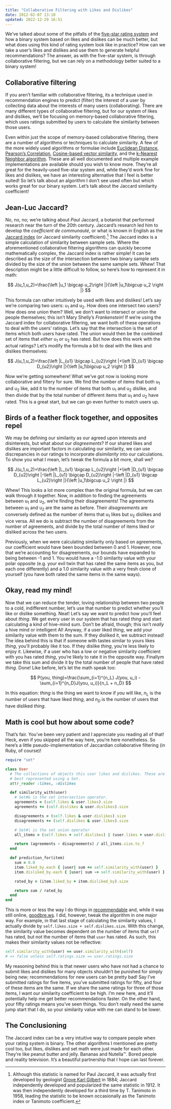 ```yaml
---
title: "Collaborative Filtering with Likes and Dislikes"
date: 2012-02-07 13:10
updated: 2022-12-29 16:51
---
```


We’ve talked about some of the pitfalls of the [five-star rating system](https://davidcel.is/articles/why-i-hate-five-star-ratings/) and how a binary system based on likes and dislikes can be much better, but what does using this kind of rating system look like in practice? How can we take a user’s likes and dislikes and use them to generate helpful recommendations? The answer, as with the five-star system, is through collaborative filtering, but we can rely on a methodology better suited to a binary system!

<!--more-->

## Collaborative filtering

If you aren’t familiar with collaborative filtering, its a technique used in recommendation engines to predict (filter) the interest of a user by collecting data about the interests of many users (collaborating). There are many different types of collaborative filtering, but for our system of likes and dislikes, we’ll be focusing on memory-based collaborative filtering, which uses ratings submitted by users to calculate the similarity between those users.

Even within just the scope of memory-based collaborative filtering, there are a number of algorithms or techniques to calculate similarity. A few of the more widely used algorithms or formulae include [Euclidean Distance][euclidean], [Pearson’s Correlation][pearson], [Cosine-based vector similarity][cosine], and the [k-Nearest Neighbor algorithm][knn]. These are all well documented and multiple example implementations are available should you wish to know more. They’re all great for the heavily-used five-star system and, while they’d work fine for likes and dislikes, we have an interesting alternative that I feel is better suited! So let’s talk about an algorithm I don’t see used often but which works great for our binary system. Let’s talk about the Jaccard similarity coefficient!

## Jean-Luc Jaccard?

No, no, no; we’re talking about _Paul_ Jaccard, a botanist that performed research near the turn of the 20th century. Jaccard’s research led him to develop the _coefficient de communauté_, or what is known in English as the [Jaccard index](https://en.wikipedia.org/wiki/Jaccard_index) (or Jaccard similarity coefficient).[^1] The Jaccard index is a simple calculation of similarity between sample sets. Where the aforementioned collaborative filtering algorithms can quickly become mathematically complex, the Jaccard index is rather simple! It can be described as the size of the intersection between two binary sample sets divided by the size of the union between the same sample sets. Whew! That description might be a little difficult to follow, so here’s how to represent it in math:

$$
J(u_1,u_2)=\frac{\left |u_1 \bigcap u_2\right |}{\left |u_1\bigcup u_2 \right |}
$$

This formula can rather intuitively be used with likes and dislikes! Let’s say we’re comparing two users: u<sub>1</sub> and u<sub>2</sub>. How does one intersect two users? How does one union them? Well, we don’t want to intersect or union the people themselves; this isn’t Mary Shelly’s _Frankenstein_! If we’re using the Jaccard index for collaborative filtering, we want both of these operations to deal with the users’ ratings. Let’s say that the intersection is the set of items which both users have rated. The union would then be the combined set of items that _either_ u<sub>1</sub> _or_ u<sub>2</sub> has rated. But how does this work with the actual ratings? Let’s modify the formula a bit to deal with the likes and dislikes themselves:

$$
J(u_1,u_2)=\frac{\left |L_{u1} \bigcap L_{u2}\right |+\left |D_{u1} \bigcap D_{u2}\right |}{\left |u_1\bigcup u_2 \right |}
$$

Now we’re getting somewhere! What we’ve got now is looking more collaborative and filtery for sure. We find the number of items that both u<sub>1</sub> and u<sub>2</sub> like, add it to the number of items that both u<sub>1</sub> and u<sub>2</sub> dislike, and then divide that by the total number of different items that u<sub>1</sub> and u<sub>2</sub> have rated. This is a great start, but we can go even further to match users up.

## Birds of a feather flock together, and opposites repel

We may be defining our similarity as our agreed upon interests and disinterests, but what about our _disgreements_? If our shared likes and dislikes are important factors in calculating our similarity, we can use discrepancies in our ratings to incorporate _disimilarity_ into our calculations. To show you what I mean, let’s tweak the formula a bit more, shall we?

$$
J(u_1,u_2)=\frac{\left |L_{u1} \bigcap L_{u2}\right |+\left |D_{u1} \bigcap D_{u2}\right |-\left |L_{u1} \bigcap D_{u2}\right |-\left |D_{u1} \bigcap L_{u2}\right |}{\left |u_1\bigcup u_2 \right |}
$$

Whew! This looks a lot more complex than the original formula, but we can walk through it together. Now, in addition to finding the agreements between u<sub>1</sub> and u<sub>2</sub>, we’re finding their disagreements! The agreements between u<sub>1</sub> and u<sub>2</sub> are the same as before. Their _disagreements_ are conversely defined as the number of items that u<sub>1</sub> likes but u<sub>2</sub> dislikes and vice versa. All we do is subtract the number of disagreements from the number of agreements, and divide by the total number of items liked or disliked across the two users.

Previously, when we were calculating similarity only based on agreements, our coefficient would have been bounded between 0 and 1. However, now that we’re accounting for disagreements, our bounds have expanded to being between -1 and 1. You would have a -1.0 similarity value with your polar opposite (e.g. your evil twin that has rated the same items as you, but each one differently) and a 1.0 similarity value with a very fresh clone of yourself (you have both rated the same items in the same ways).

## Okay, read my mind!

Now that we can reduce the tender, loving relationship between two people to a cold, indifferent number, let’s use that number to predict whether you’ll like or dislike something. Neat! Let’s say we want to predict how you’ll feel about _thing_. We get every user in our system that has rated _thing_ and start calculating a kind of hive-mind sum. Don’t be afraid, though; this isn’t _really_ a hive mind or intelligent AI! Anyway, if a user liked _thing_, we add your similarity value with them to the sum. If they disliked it, we subtract instead! The idea behind this is that if someone with tastes similar to yours likes _thing_, you’ll probably like it too. If they dislike _thing_, you’re less likely to enjoy it. Likewise, if a user who has a low or negative similarity coefficient with you has rated _thing_, you’re likely to rate it in the opposite way. Finallym we take this sum and divide it by the total number of people that have rated _thing_. Done! Like before, let’s let the math speak too:

$$
P(you, thing)=\frac{\sum_{i=1}^{n_L} J(you, u_i) - \sum_{i=1}^{n_D}J(you, u_i)}{n_L + n_D}
$$

In this equation: _thing_ is the thing we want to know if _you_ will like, _n<sub>L</sub>_ is the number of users that have liked _thing_, and _n<sub>D</sub>_ is the number of users that have disliked _thing_.

## Math is cool but how about some code?

That’s fair. You’ve been very patient and I appreciate you reading all of that! Heck, even if you skipped all the way here, you’re here nonetheless. So here’s a little pseudo-implementation of Jaccardian collaborative filtering (in Ruby, of course)!

```ruby
require "set"

class User
  # The collections of objects this user likes and dislikes. These are both
  # best represented using a Set.
  attr_reader :likes, :dislikes

  def similarity_with(user)
    # Set#& is the set intersection operator.
    agreements = (self.likes & user.likes).size
    agreements += (self.dislikes & user.dislikes).size

    disagreements = (self.likes & user.dislikes).size
    disagreements += (self.dislikes & user.likes).size

    # Set#| is the set union operator
    all_items = (self.likes + self.dislikes) | (user.likes + user.dislikes)

    return (agreements - disagreements) / all_items.size.to_f
  end

  def prediction_for(item)
    sum = 0.0
    item.liked_by.each { |user| sum += self.similarity_with(user) }
    item.disliked_by.each { |user| sum -= self.similarity_with(user) }

    rated_by = (item.liked_by + item.disliked_by).size

    return sum / rated_by
  end
end
```

This is more or less the way I do things in [recommendable][recommendable] and, while it was still online, [goodbre.ws][goodbre.ws]. I did, however, tweak the algorithm in one major way. For example, in that last stage of calculating the similarity values, I actually divide by `self.likes.size + self.dislikes.size`. With this change, the similarity value becomes dependent on the number of items that `self` has rated, but not the number of items that `user` has rated. As such, this makes their similarity values not be reflective:

```ruby
self.similarity_with(user) == user.similarity_with(self)
# => false unless self.ratings.size == user.ratings.size
```

My reasoning behind this is that newer users who have not had a chance to submit likes and dislikes for many objects shouldn’t be punished for simply being new; recommendations for new users can be pretty bad! Say I’ve submitted ratings for five items, you’ve submitted ratings for fifty, and four of these items are the same. If we share the same ratings for three of those items, I want our similarity coefficient to be high. I’m new here, and it’ll potentially help me get better recommendations faster. On the other hand, your fifty ratings means you’ve seen things. You don’t really need the same jump start that I do, so your similarity value with me can stand to be lower.

## The Conclusioning

The Jaccard index can be a very intuitive way to compare people when your rating system is binary. The other algorithms I mentioned are pretty cool too, but likes, dislikes and set math were just made for each other. They’re like peanut butter and jelly. Bananas and Nutella™. Bored people and reality television. It’s a beautiful partnership that I hope can last forever.

[goodbre.ws]: https://github.com/davidcelis/goodbre.ws
[recommendable]: https://github.com/davidcelis/recommendable
[pearson]: https://en.wikipedia.org/wiki/Pearson_product-moment_correlation_coefficient
[euclidean]: https://en.wikipedia.org/wiki/Euclidean_distance
[cosine]: https://en.wikipedia.org/wiki/Cosine_similarity
[knn]: https://en.wikipedia.org/wiki/K-nearest_neighbor_algorithm

[^1]: Although this statistic is named for Paul Jaccard, it was actually first developed by geologist [Grove Karl Gilbert](https://en.wikipedia.org/wiki/Grove_Karl_Gilbert) in 1884; Jaccard independently developed and popularized the same statistic in 1912. It was then independently developed for a third time by T. Tanimoto in 1958, leading the statistic to be known occasionally as the Tanimoto index or Tanimoto coefficient.

<script type="text/javascript" id="MathJax-script" async src="https://cdn.jsdelivr.net/npm/mathjax@3/es5/tex-mml-chtml.js">
</script>
